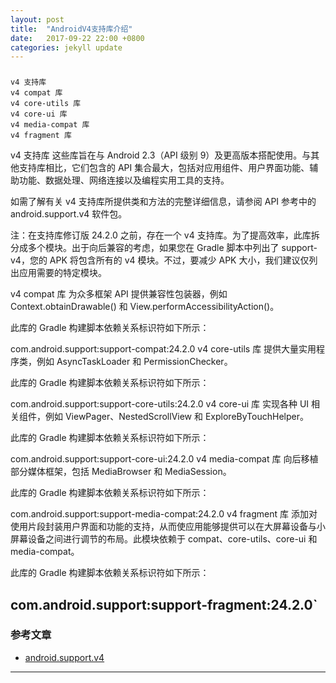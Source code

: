 ```yaml
---
layout: post
title:  "AndroidV4支持库介绍"
date:   2017-09-22 22:00 +0800
categories: jekyll update
---
```

### 
```
v4 支持库
v4 compat 库
v4 core-utils 库
v4 core-ui 库
v4 media-compat 库
v4 fragment 库
```

v4 支持库
这些库旨在与 Android 2.3（API 级别 9）及更高版本搭配使用。与其他支持库相比，它们包含的 API 集合最大，包括对应用组件、用户界面功能、辅助功能、数据处理、网络连接以及编程实用工具的支持。

如需了解有关 v4 支持库所提供类和方法的完整详细信息，请参阅 API 参考中的 android.support.v4 软件包。

注：在支持库修订版 24.2.0 之前，存在一个 v4 支持库。为了提高效率，此库拆分成多个模块。出于向后兼容的考虑，如果您在 Gradle 脚本中列出了 support-v4，您的 APK 将包含所有的 v4 模块。不过，要减少 APK 大小，我们建议仅列出应用需要的特定模块。

v4 compat 库
为众多框架 API 提供兼容性包装器，例如 Context.obtainDrawable() 和 View.performAccessibilityAction()。

此库的 Gradle 构建脚本依赖关系标识符如下所示：

com.android.support:support-compat:24.2.0
v4 core-utils 库
提供大量实用程序类，例如 AsyncTaskLoader 和 PermissionChecker。

此库的 Gradle 构建脚本依赖关系标识符如下所示：

com.android.support:support-core-utils:24.2.0
v4 core-ui 库
实现各种 UI 相关组件，例如 ViewPager、NestedScrollView 和 ExploreByTouchHelper。

此库的 Gradle 构建脚本依赖关系标识符如下所示：

com.android.support:support-core-ui:24.2.0
v4 media-compat 库
向后移植部分媒体框架，包括 MediaBrowser 和 MediaSession。

此库的 Gradle 构建脚本依赖关系标识符如下所示：

com.android.support:support-media-compat:24.2.0
v4 fragment 库
添加对使用片段封装用户界面和功能的支持，从而使应用能够提供可以在大屏幕设备与小屏幕设备之间进行调节的布局。此模块依赖于 compat、core-utils、core-ui 和 media-compat。

此库的 Gradle 构建脚本依赖关系标识符如下所示：

com.android.support:support-fragment:24.2.0`
---
### 参考文章
* [android.support.v4](https://developer.android.com/topic/libraries/support-library/features.html#v4-compat)
---
[文字说明]: 链接